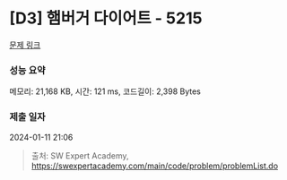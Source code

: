 # [D3] 햄버거 다이어트 - 5215 

[문제 링크](https://swexpertacademy.com/main/code/problem/problemDetail.do?contestProbId=AWT-lPB6dHUDFAVT) 

### 성능 요약

메모리: 21,168 KB, 시간: 121 ms, 코드길이: 2,398 Bytes

### 제출 일자

2024-01-11 21:06



> 출처: SW Expert Academy, https://swexpertacademy.com/main/code/problem/problemList.do